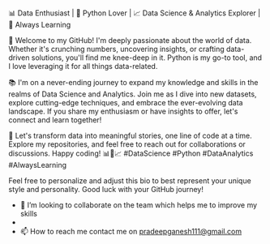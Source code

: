 📊 Data Enthusiast | 🐍 Python Lover | 📈 Data Science & Analytics Explorer | 🧠 Always Learning

👋 Welcome to my GitHub! I'm deeply passionate about the world of data. Whether it's crunching numbers, uncovering insights, or crafting data-driven solutions, you'll find me knee-deep in it. Python is my go-to tool, and I love leveraging it for all things data-related.

📚 I'm on a never-ending journey to expand my knowledge and skills in the realms of Data Science and Analytics. Join me as I dive into new datasets, explore cutting-edge techniques, and embrace the ever-evolving data landscape. If you share my enthusiasm or have insights to offer, let's connect and learn together!

🚀 Let's transform data into meaningful stories, one line of code at a time. Explore my repositories, and feel free to reach out for collaborations or discussions. Happy coding! 📊🐍📈 #DataScience #Python #DataAnalytics #AlwaysLearning

Feel free to personalize and adjust this bio to best represent your unique style and personality. Good luck with your GitHub journey!

- 💞️ I’m looking to collaborate on the team which helps me to improve my skills
- 
- 📫 How to reach me contact me on pradeepganesh111@gmail.com

<!---
pradeepganesamoorthy/pradeepganesamoorthy is a ✨ special ✨ repository because its `README.md` (this file) appears on your GitHub profile.
You can click the Preview link to take a look at your changes.
--->
